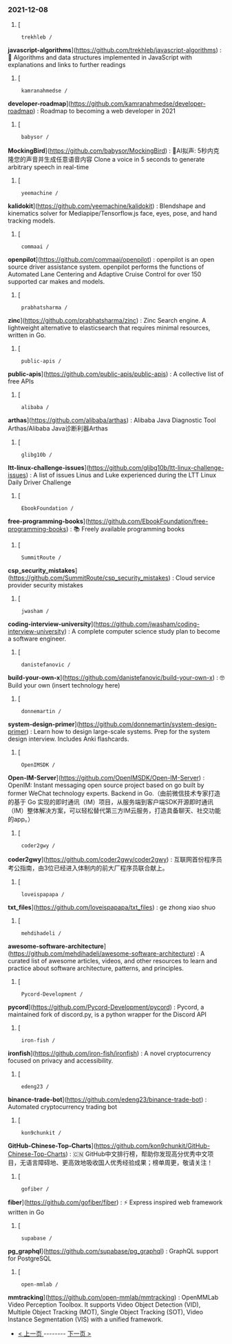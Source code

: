 ### 2021-12-08 
1. [
    

        trekhleb /
**javascript-algorithms**](https://github.com/trekhleb/javascript-algorithms) : 📝 Algorithms and data structures implemented in JavaScript with explanations and links to further readings
1. [
    

        kamranahmedse /
**developer-roadmap**](https://github.com/kamranahmedse/developer-roadmap) : Roadmap to becoming a web developer in 2021
1. [
    

        babysor /
**MockingBird**](https://github.com/babysor/MockingBird) : 🚀AI拟声: 5秒内克隆您的声音并生成任意语音内容 Clone a voice in 5 seconds to generate arbitrary speech in real-time
1. [
    

        yeemachine /
**kalidokit**](https://github.com/yeemachine/kalidokit) : Blendshape and kinematics solver for Mediapipe/Tensorflow.js face, eyes, pose, and hand tracking models.
1. [
    

        commaai /
**openpilot**](https://github.com/commaai/openpilot) : openpilot is an open source driver assistance system. openpilot performs the functions of Automated Lane Centering and Adaptive Cruise Control for over 150 supported car makes and models.
1. [
    

        prabhatsharma /
**zinc**](https://github.com/prabhatsharma/zinc) : Zinc Search engine. A lightweight alternative to elasticsearch that requires minimal resources, written in Go.
1. [
    

        public-apis /
**public-apis**](https://github.com/public-apis/public-apis) : A collective list of free APIs
1. [
    

        alibaba /
**arthas**](https://github.com/alibaba/arthas) : Alibaba Java Diagnostic Tool Arthas/Alibaba Java诊断利器Arthas
1. [
    

        glibg10b /
**ltt-linux-challenge-issues**](https://github.com/glibg10b/ltt-linux-challenge-issues) : A list of issues Linus and Luke experienced during the LTT Linux Daily Driver Challenge
1. [
    

        EbookFoundation /
**free-programming-books**](https://github.com/EbookFoundation/free-programming-books) : 📚 Freely available programming books
1. [
    

        SummitRoute /
**csp_security_mistakes**](https://github.com/SummitRoute/csp_security_mistakes) : Cloud service provider security mistakes
1. [
    

        jwasham /
**coding-interview-university**](https://github.com/jwasham/coding-interview-university) : A complete computer science study plan to become a software engineer.
1. [
    

        danistefanovic /
**build-your-own-x**](https://github.com/danistefanovic/build-your-own-x) : 🤓 Build your own (insert technology here)
1. [
    

        donnemartin /
**system-design-primer**](https://github.com/donnemartin/system-design-primer) : Learn how to design large-scale systems. Prep for the system design interview. Includes Anki flashcards.
1. [
    

        OpenIMSDK /
**Open-IM-Server**](https://github.com/OpenIMSDK/Open-IM-Server) : OpenIM: Instant messaging open source project based on go built by former WeChat technology experts. Backend in Go.（由前微信技术专家打造的基于 Go 实现的即时通讯（IM）项目，从服务端到客户端SDK开源即时通讯（IM）整体解决方案，可以轻松替代第三方IM云服务，打造具备聊天、社交功能的app。）
1. [
    

        coder2gwy /
**coder2gwy**](https://github.com/coder2gwy/coder2gwy) : 互联网首份程序员考公指南，由3位已经进入体制内的前大厂程序员联合献上。
1. [
    

        loveispapapa /
**txt_files**](https://github.com/loveispapapa/txt_files) : ge zhong xiao shuo
1. [
    

        mehdihadeli /
**awesome-software-architecture**](https://github.com/mehdihadeli/awesome-software-architecture) : A curated list of awesome articles, videos, and other resources to learn and practice about software architecture, patterns, and principles.
1. [
    

        Pycord-Development /
**pycord**](https://github.com/Pycord-Development/pycord) : Pycord, a maintained fork of discord.py, is a python wrapper for the Discord API
1. [
    

        iron-fish /
**ironfish**](https://github.com/iron-fish/ironfish) : A novel cryptocurrency focused on privacy and accessibility.
1. [
    

        edeng23 /
**binance-trade-bot**](https://github.com/edeng23/binance-trade-bot) : Automated cryptocurrency trading bot
1. [
    

        kon9chunkit /
**GitHub-Chinese-Top-Charts**](https://github.com/kon9chunkit/GitHub-Chinese-Top-Charts) : 🇨🇳 GitHub中文排行榜，帮助你发现高分优秀中文项目，无语言障碍地、更高效地吸收国人优秀经验成果；榜单周更，敬请关注！
1. [
    

        gofiber /
**fiber**](https://github.com/gofiber/fiber) : ⚡️ Express inspired web framework written in Go
1. [
    

        supabase /
**pg_graphql**](https://github.com/supabase/pg_graphql) : GraphQL support for PostgreSQL
1. [
    

        open-mmlab /
**mmtracking**](https://github.com/open-mmlab/mmtracking) : OpenMMLab Video Perception Toolbox. It supports Video Object Detection (VID), Multiple Object Tracking (MOT), Single Object Tracking (SOT), Video Instance Segmentation (VIS) with a unified framework. 

- [ < 上一页 ](https://github.com/able8/github-trending-daily-record/blob/master/2021-12-07.md) -------- [ 下一页 > ](https://github.com/able8/github-trending-daily-record/blob/master/2021-12-09.md)